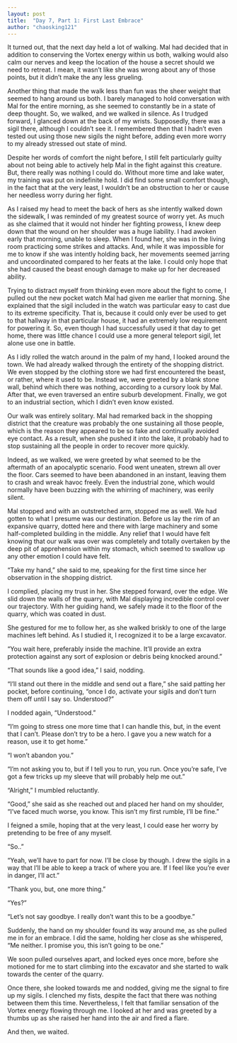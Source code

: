 ```yaml
---
layout: post
title:  "Day 7, Part 1: First Last Embrace"
author: "chaosking121"
---
```


It turned out, that the next day held a lot of walking. Mal had decided that in addition to conserving the Vortex energy within us both, walking would also calm our nerves and keep the location of the house a secret should we need to retreat. I mean, it wasn’t like she was wrong about any of those points, but it didn’t make the any less grueling.

Another thing that made the walk less than fun was the sheer weight that seemed to hang around us both. I barely managed to hold conversation with Mal for the entire morning, as she seemed to constantly be in a state of deep thought. So, we walked, and we walked in silence. As I trudged forward, I glanced down at the back of my wrists. Supposedly, there was a sigil there, although I couldn’t see it. I remembered then that I hadn’t even tested out using those new sigils the night before, adding even more worry to my already stressed out state of mind.

Despite her words of comfort the night before, I still felt particularly guilty about not being able to actively help Mal in the fight against this creature. But, there really was nothing I could do. Without more time and lake water, my training was put on indefinite hold. I did find some small comfort though, in the fact that at the very least, I wouldn’t be an obstruction to her or cause her needless worry during her fight.

As I raised my head to meet the back of hers as she intently walked down the sidewalk, I was reminded of my greatest source of worry yet. As much as she claimed that it would not hinder her fighting prowess, I knew deep down that the wound on her shoulder was a huge liability. I had awoken early that morning, unable to sleep. When I found her, she was in the living room practicing some strikes and attacks. And, while it was impossible for me to know if she was intently holding back, her movements seemed jarring and uncoordinated compared to her feats at the lake. I could only hope that she had caused the beast enough damage to make up for her decreased ability.

Trying to distract myself from thinking even more about the fight to come, I pulled out the new pocket watch Mal had given me earlier that morning. She explained that the sigil included in the watch was particular easy to cast due to its extreme specificity. That is, because it could only ever be used to get to that hallway in that particular house, it had an extremely low requirement for powering it. So, even though I had successfully used it that day to get home, there was little chance I could use a more general teleport sigil, let alone use one in battle.

As I idly rolled the watch around in the palm of my hand, I looked around the town. We had already walked through the entirety of the shopping district. We even stopped by the clothing store we had first encountered the beast, or rather, where it used to be. Instead we, were greeted by a blank stone wall, behind which there was nothing, according to a cursory look by Mal. After that, we even traversed an entire suburb development. Finally, we got to an industrial section, which I didn’t even know existed. 

Our walk was entirely solitary. Mal had remarked back in the shopping district that the creature was probably the one sustaining all those people, which is the reason they appeared to be so fake and continually avoided eye contact. As a result, when she pushed it into the lake, it probably had to stop sustaining all the people in order to recover more quickly.

 Indeed, as we walked, we were greeted by what seemed to be the aftermath of an apocalyptic scenario. Food went uneaten, strewn all over the floor. Cars seemed to have been abandoned in an instant, leaving them to crash and wreak havoc freely. Even the industrial zone, which would normally have been buzzing with the whirring of machinery, was eerily silent. 

Mal stopped and with an outstretched arm, stopped me as well. We had gotten to what I presume was our destination. Before us lay the rim of an expansive quarry, dotted here and there with large machinery and some half-completed building in the middle. Any relief that I would have felt knowing that our walk was over was completely and totally overtaken by the deep pit of apprehension within my stomach, which seemed to swallow up any other emotion I could have felt.

“Take my hand,” she said to me, speaking for the first time since her observation in the shopping district. 

I complied, placing my trust in her. She stepped forward, over the edge. We slid down the walls of the quarry, with Mal displaying incredible control over our trajectory. With her guiding hand, we safely made it to the floor of the quarry, which was coated in dust.

She gestured for me to follow her, as she walked briskly to one of the large machines left behind. As I studied it, I recognized it to be a large excavator. 

“You wait here, preferably inside the machine. It’ll provide an extra protection against any sort of explosion or debris being knocked around.”

“That sounds like a good idea,” I said, nodding.

“I’ll stand out there in the middle and send out a flare,” she said patting her pocket, before continuing, “once I do, activate your sigils and don’t turn them off until I say so. Understood?”

I nodded again, “Understood.”

“I’m going to stress one more time that I can handle this, but, in the event that I can’t. Please don’t try to be a hero. I gave you a new watch for a reason, use it to get home.”

“I won’t abandon you.”

“I’m not asking you to, but if I tell you to run, you run. Once you’re safe, I’ve got a few tricks up my sleeve that will probably help me out.”

“Alright,” I mumbled reluctantly.

“Good,” she said as she reached out and placed her hand on my shoulder, “I’ve faced much worse, you know. This isn’t my first rumble, I’ll be fine.”

I feigned a smile, hoping that at the very least, I could ease her worry by pretending to be free of any myself.

“So..”

“Yeah, we’ll have to part for now. I’ll be close by though. I drew the sigils in a way that I’ll be able to keep a track of where you are. If I feel like you’re ever in danger, I’ll act.”

“Thank you, but, one more thing.”

“Yes?”

“Let’s not say goodbye. I really don’t want this to be a goodbye.”

Suddenly, the hand on my shoulder found its way around me, as she pulled me in for an embrace. I did the same, holding her close as she whispered, “Me neither. I promise you, this isn’t going to be one.”

We soon pulled ourselves apart, and locked eyes once more, before she motioned for me to start climbing into the excavator and she started to walk towards the center of the quarry. 

Once there, she looked towards me and nodded, giving me the signal to fire up my sigils. I clenched my fists, despite the fact that there was nothing between them this time. Nevertheless, I felt that familiar sensation of the Vortex energy flowing through me. I looked at her and was greeted by a thumbs up as she raised her hand into the air and fired a flare.

And then, we waited.

